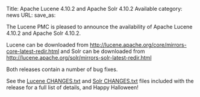 Title: Apache Lucene 4.10.2 and Apache Solr 4.10.2 Available
category: news
URL: 
save_as: 

The Lucene PMC is pleased to announce the availability
of Apache Lucene 4.10.2 and Apache Solr 4.10.2.

Lucene can be downloaded from <http://lucene.apache.org/core/mirrors-core-latest-redir.html>
and Solr can be downloaded from <http://lucene.apache.org/solr/mirrors-solr-latest-redir.html>

Both releases contain a number of bug fixes.

See the [Lucene CHANGES.txt](/core/4_10_2/changes/Changes.html) and
[Solr CHANGES.txt](/solr/4_10_2/changes/Changes.html) files included
with the release for a full list of details, and Happy Halloween!

